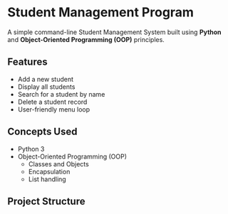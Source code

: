 # Student Management Program

A simple command-line Student Management System built using **Python** and **Object-Oriented Programming (OOP)** principles.

## Features

- Add a new student
- Display all students
- Search for a student by name
- Delete a student record
- User-friendly menu loop

## Concepts Used

- Python 3
- Object-Oriented Programming (OOP)
  - Classes and Objects
  - Encapsulation
  - List handling

## Project Structure

